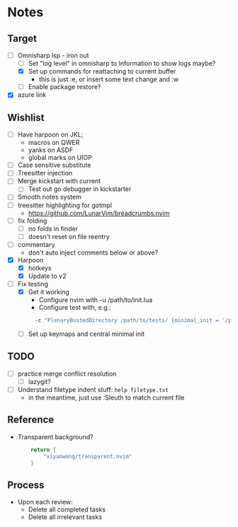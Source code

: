 # Notes

## Target

- [ ] Omnisharp lsp - iron out
  - [ ] Set "log level" in omnisharp to Information to show logs maybe?
  - [x] Set up commands for reattaching to current buffer
    - this is just :e, or insert some text change and :w
  - [ ] Enable package restore?
- [x] azure link

## Wishlist

- [ ] Have harpoon on JKL;
  - macros on QWER
  - yanks on ASDF
  - global marks on UIOP
- [ ] Case sensitive substitute
- [ ] Treesitter injection
- [ ] Merge kickstart with current 
  - [ ] Test out go debugger in kickstarter
- [ ] Smooth notes system
- [ ] treesitter highlighting for gotmpl
  - https://github.com/LunarVim/breadcrumbs.nvim
- [ ] fix folding
  - [ ] no folds in finder
  - [ ] doesn't reset on file reentry
- [ ] commentary
  - don't auto inject comments below or above?
- [x] Harpoon
  - [x] hotkeys
  - [x] Update to v2
- [ ] Fix testing
  - [x] Get it working
    - Configure nvim with -u /path/to/init.lua
    - Configure test with, e.g.:
    ```bash
      -c "PlenaryBustedDirectory /path/to/tests/ {minimal_init = '/path/to/init.lua'}"
    ```
  - [ ] Set up keymaps and central minimal init

## TODO
- [ ] practice merge conflict resolution
  - [ ] lazygit?
- [ ] Understand filetype indent stuff: `help filetype.txt`
  - in the meantime, just use :Sleuth to match current file

## Reference
- Transparent background?
  ```lua
      return {
          "xiyaowong/transparent.nvim"
      }
  ```


## Process

- Upon each review:
  - Delete all completed tasks
  - Delete all irrelevant tasks
